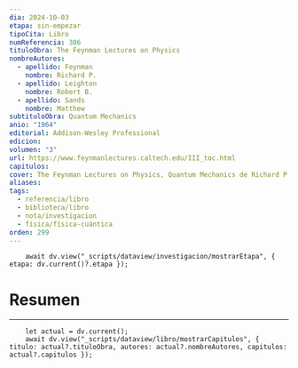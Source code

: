 ```yaml
---
dia: 2024-10-03
etapa: sin-empezar
tipoCita: Libro
numReferencia: 306
tituloObra: The Feynman Lectures on Physics
nombreAutores:
  - apellido: Feynman
    nombre: Richard P.
  - apellido: Leighton
    nombre: Robert B.
  - apellido: Sands
    nombre: Matthew
subtituloObra: Quantum Mechanics
anio: "1964"
editorial: Addison-Wesley Professional
edicion: 
volumen: "3"
url: https://www.feynmanlectures.caltech.edu/III_toc.html
capitulos: 
cover: The Feynman Lectures on Physics, Quantum Mechanics de Richard P. Feynman, Robert B. Leighton, Matthew Sands.jpg
aliases: 
tags:
  - referencia/libro
  - biblioteca/libro
  - nota/investigacion
  - física/física-cuántica
orden: 299
---
```

```dataviewjs
	await dv.view("_scripts/dataview/investigacion/mostrarEtapa", { etapa: dv.current()?.etapa });
```
# Resumen
---
```dataviewjs
	let actual = dv.current();
	await dv.view("_scripts/dataview/libro/mostrarCapitulos", { titulo: actual?.tituloObra, autores: actual?.nombreAutores, capitulos: actual?.capitulos });
```


 